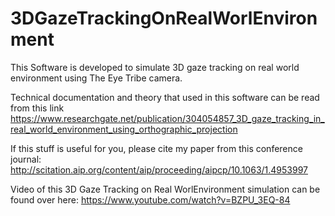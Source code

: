 # 3DGazeTrackingOnRealWorlEnvironment

This Software is developed to simulate 3D gaze tracking on real world environment using The Eye Tribe camera. 

Technical documentation and theory that used in this software can be read from this link
https://www.researchgate.net/publication/304054857_3D_gaze_tracking_in_real_world_environment_using_orthographic_projection

If this stuff is useful for you, please cite my paper from this conference journal: http://scitation.aip.org/content/aip/proceeding/aipcp/10.1063/1.4953997

Video of this 3D Gaze Tracking on Real WorlEnvironment simulation can be found over here:
https://www.youtube.com/watch?v=BZPU_3EQ-84
